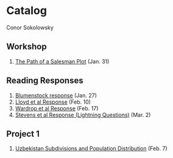 # Catalog
Conor Sokolowsky

## Workshop

1. [The Path of a Salesman Plot](https://conorsoko.github.io/Workshop/ComplicatedPlot) (Jan. 31)

## Reading Responses

1. [Blumenstock response](https://conorsoko.github.io/Workshop/blumenstock) (Jan. 27)
2. [Lloyd et al Response](https://conorsoko.github.io/Workshop/lloyd) (Feb. 10)
3. [Wardrop et al Response](https://conorsoko.github.io/Workshop/wardrop) (Feb. 17)
4. [Stevens et al Response (Lightning Questions)](https://conorsoko.github.io/Workshop/Stevens) (Mar. 2)

## Project 1

1. [Uzbekistan Subdivisions and Population Distribution](https://conorsoko.github.io/Workshop/Project1) (Feb. 7)
